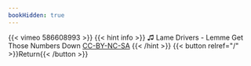 ```yaml
---
bookHidden: true
---
```


{{< vimeo 586608993 >}}
{{< hint info >}}
♫ Lame Drivers - Lemme Get Those Numbers Down [CC-BY-NC-SA](https://freemusicarchive.org/music/Lame_Drivers/Captain_Amazing_EP/lame_drivers_-_02_numbers)
{{< /hint >}}
{{< button relref="/" >}}Return{{< /button >}}
